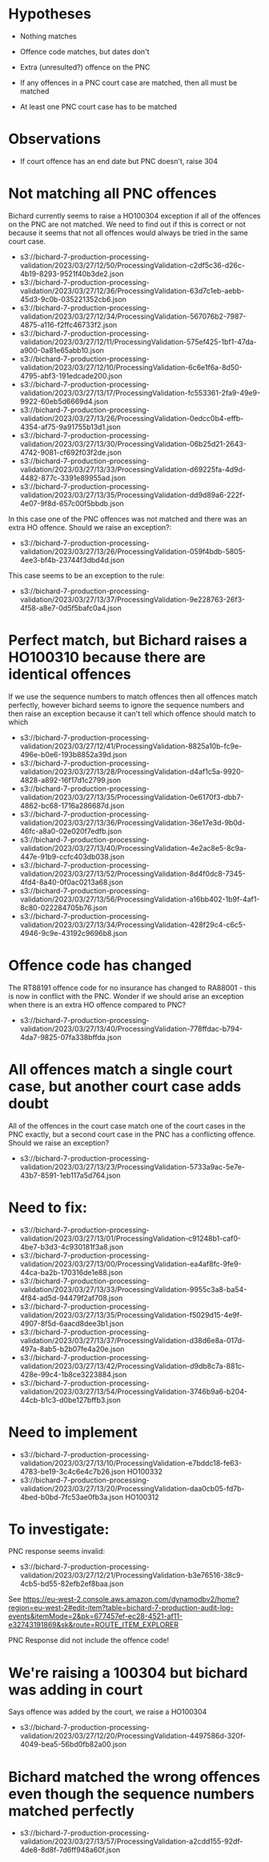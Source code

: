 # Hypotheses

- Nothing matches
- Offence code matches, but dates don't
- Extra (unresulted?) offence on the PNC

- If any offences in a PNC court case are matched, then all must be matched
- At least one PNC court case has to be matched

# Observations

- If court offence has an end date but PNC doesn't, raise 304

# Not matching all PNC offences

Bichard currently seems to raise a HO100304 exception if all of the offences on the PNC are not matched. We need to find out if this is correct or not because it seems that not all offences would always be tried in the same court case.

 - s3://bichard-7-production-processing-validation/2023/03/27/12/50/ProcessingValidation-c2df5c36-d26c-4b19-8293-9521f40b3de2.json
 - s3://bichard-7-production-processing-validation/2023/03/27/12/36/ProcessingValidation-63d7c1eb-aebb-45d3-9c0b-035221352cb6.json
 - s3://bichard-7-production-processing-validation/2023/03/27/12/34/ProcessingValidation-567076b2-7987-4875-a116-f2ffc46733f2.json
 - s3://bichard-7-production-processing-validation/2023/03/27/12/11/ProcessingValidation-575ef425-1bf1-47da-a900-0a81e65abb10.json
 - s3://bichard-7-production-processing-validation/2023/03/27/12/10/ProcessingValidation-6c6e1f6a-8d50-4795-abf3-191edcade200.json
 - s3://bichard-7-production-processing-validation/2023/03/27/13/17/ProcessingValidation-fc553361-2fa9-49e9-9922-60eb5d6669d4.json
 - s3://bichard-7-production-processing-validation/2023/03/27/13/26/ProcessingValidation-0edcc0b4-effb-4354-af75-9a91755b13d1.json
 - s3://bichard-7-production-processing-validation/2023/03/27/13/30/ProcessingValidation-06b25d21-2643-4742-9081-cf692f03f2de.json
 - s3://bichard-7-production-processing-validation/2023/03/27/13/33/ProcessingValidation-d69225fa-4d9d-4482-877c-3391e89955ad.json
 - s3://bichard-7-production-processing-validation/2023/03/27/13/35/ProcessingValidation-dd9d89a6-222f-4e07-9f8d-657c00f5bbdb.json

In this case one of the PNC offences was not matched and there was an extra HO offence. Should we raise an exception?:

- s3://bichard-7-production-processing-validation/2023/03/27/13/26/ProcessingValidation-059f4bdb-5805-4ee3-bf4b-23744f3dbd4d.json

This case seems to be an exception to the rule:

- s3://bichard-7-production-processing-validation/2023/03/27/13/37/ProcessingValidation-9e228763-26f3-4f58-a8e7-0d5f5bafc0a4.json

# Perfect match, but Bichard raises a HO100310 because there are identical offences

If we use the sequence numbers to match offences then all offences match perfectly, however bichard seems to ignore the sequence numbers and then raise an exception because it can't tell which offence should match to which

- s3://bichard-7-production-processing-validation/2023/03/27/12/41/ProcessingValidation-8825a10b-fc9e-496e-b0e6-193b8852a39d.json
- s3://bichard-7-production-processing-validation/2023/03/27/13/28/ProcessingValidation-d4af1c5a-9920-4828-a892-16f17d1c2799.json
- s3://bichard-7-production-processing-validation/2023/03/27/13/35/ProcessingValidation-0e6170f3-dbb7-4862-bc68-1716a286687d.json
- s3://bichard-7-production-processing-validation/2023/03/27/13/36/ProcessingValidation-36e17e3d-9b0d-46fc-a8a0-02e020f7edfb.json
- s3://bichard-7-production-processing-validation/2023/03/27/13/40/ProcessingValidation-4e2ac8e5-8c9a-447e-91b9-ccfc403db038.json
- s3://bichard-7-production-processing-validation/2023/03/27/13/52/ProcessingValidation-8d4f0dc8-7345-4fd4-8a40-0f0ac0213a68.json
- s3://bichard-7-production-processing-validation/2023/03/27/13/56/ProcessingValidation-a16bb402-1b9f-4af1-8c80-022284705b76.json
- s3://bichard-7-production-processing-validation/2023/03/27/13/34/ProcessingValidation-428f29c4-c6c5-4946-9c9e-43192c9696b8.json


# Offence code has changed

The RT88191 offence code for no insurance has changed to RA88001 - this is now in conflict with the PNC. Wonder if we should arise an exception when there is an extra HO offence compared to PNC?

- s3://bichard-7-production-processing-validation/2023/03/27/13/40/ProcessingValidation-778ffdac-b794-4da7-9825-07fa338bffda.json


# All offences match a single court case, but another court case adds doubt

All of the offences in the court case match one of the court cases in the PNC exactly, but a second court case in the PNC has a conflicting offence. Should we raise an exception?

- s3://bichard-7-production-processing-validation/2023/03/27/13/23/ProcessingValidation-5733a9ac-5e7e-43b7-8591-1eb117a5d764.json


# Need to fix:

- s3://bichard-7-production-processing-validation/2023/03/27/13/01/ProcessingValidation-c91248b1-caf0-4be7-b3d3-4c930181f3a8.json
- s3://bichard-7-production-processing-validation/2023/03/27/13/00/ProcessingValidation-ea4af8fc-9fe9-44ca-ba2b-170316de1e88.json
- s3://bichard-7-production-processing-validation/2023/03/27/13/33/ProcessingValidation-9955c3a8-ba54-4f84-ad5d-94479f2af708.json
- s3://bichard-7-production-processing-validation/2023/03/27/13/35/ProcessingValidation-f5029d15-4e9f-4907-8f5d-6aacd8dee3b1.json
- s3://bichard-7-production-processing-validation/2023/03/27/13/37/ProcessingValidation-d38d6e8a-017d-497a-8ab5-b2b07fe4a20e.json
- s3://bichard-7-production-processing-validation/2023/03/27/13/42/ProcessingValidation-d9db8c7a-881c-428e-99c4-1b8ce3223884.json
- s3://bichard-7-production-processing-validation/2023/03/27/13/54/ProcessingValidation-3746b9a6-b204-44cb-b1c3-d0be127bffb3.json

# Need to implement

- s3://bichard-7-production-processing-validation/2023/03/27/13/10/ProcessingValidation-e7bddc18-fe63-4783-be19-3c4c6e4c7b26.json HO100332
- s3://bichard-7-production-processing-validation/2023/03/27/13/20/ProcessingValidation-daa0cb05-fd7b-4bed-b0bd-7fc53ae0fb3a.json HO100312

# To investigate:

PNC response seems invalid:
- s3://bichard-7-production-processing-validation/2023/03/27/12/21/ProcessingValidation-b3e76516-38c9-4cb5-bd55-82efb2ef8baa.json

See https://eu-west-2.console.aws.amazon.com/dynamodbv2/home?region=eu-west-2#edit-item?table=bichard-7-production-audit-log-events&itemMode=2&pk=677457ef-ec28-4521-af11-e32743191869&sk&route=ROUTE_ITEM_EXPLORER

PNC Response did not include the offence code!

# We're raising a 100304 but bichard was adding in court

Says offence was added by the court, we raise a HO100304
- s3://bichard-7-production-processing-validation/2023/03/27/12/20/ProcessingValidation-4497586d-320f-4049-bea5-56bd0fb82a00.json

# Bichard matched the wrong offences even though the sequence numbers matched perfectly

- s3://bichard-7-production-processing-validation/2023/03/27/13/57/ProcessingValidation-a2cdd155-92df-4de8-8d8f-7d6ff948a60f.json
